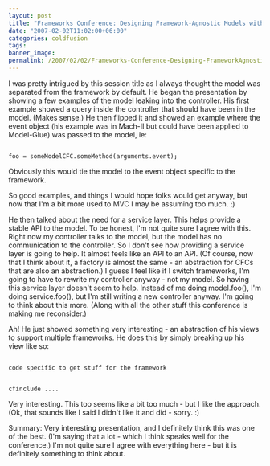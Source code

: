 ```yaml
---
layout: post
title: "Frameworks Conference: Designing Framework-Agnostic Models with CFCs - Brian Kotek"
date: "2007-02-02T11:02:00+06:00"
categories: coldfusion 
tags: 
banner_image: 
permalink: /2007/02/02/Frameworks-Conference-Designing-FrameworkAgnostic-Models-with-CFCs-Brian-Kotek
---
```


I was pretty intrigued by this session title as I always thought the model was separated from the framework by default. He began the presentation by showing a few examples of the model leaking into the controller. His first example showed a query inside the controller that should have been in the model. (Makes sense.) He then flipped it and showed an example where the event object (his example was in Mach-II but could have been applied to Model-Glue) was passed to the model, ie:
<!--more-->
<code>
foo = someModelCFC.someMethod(arguments.event);
</code>

Obviously this would tie the model to the event object specific to the framework. 

So good examples, and things I would hope folks would get anyway, but now that I'm a bit more used to MVC I may be assuming too much. ;) 

He then talked about the need for a service layer. This helps provide a stable API to the model. To be honest, I'm not quite sure I agree with this. Right now my controller talks to the model, but the model has no communication to the controller. So I don't see how providing a service layer is going to help. It almost feels like an API to an API. (Of course, now that I think about it, a factory is almost the same - an abstraction for CFCs that are also an abstraction.) I guess I feel like if I switch frameworks, I'm going to have to rewrite my controller anyway - not my model. So having this service layer doesn't seem to help. Instead of me doing model.foo(), I'm doing service.foo(), but I'm still writing a new controller anyway. I'm going to think about this more. (Along with all the other stuff this conference is making me reconsider.)

Ah! He just showed something very interesting - an abstraction of his views to support multiple frameworks. He does this by simply breaking up his view like so:

<code>
code specific to get stuff for the framework

cfinclude ....
</code>

Very interesting. This too seems like a bit too much - but I like the approach. (Ok, that sounds like I said I didn't like it and did - sorry. :)

Summary: Very interesting presentation, and I definitely think this was one of the best. (I'm saying that a lot - which I think speaks well for the conference.) I'm not quite sure I agree with everything here - but it is definitely something to think about.